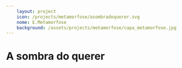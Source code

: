 ```yaml
---
    layout: project
    icon: /projects/metamorfose/asombradoquerer.svg
    nome: E.Metamorfose
    background: /assets/projects/metamorfose/capa_metamorfose.jpg
---
```


# A sombra do querer